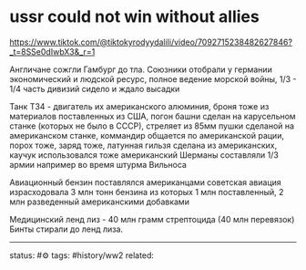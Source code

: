 # ussr could not win without allies
https://www.tiktok.com/@tiktokyrodyydalili/video/7092715238482627846?_t=8SSe0dIwbX3&_r=1

Англичане сожгли Гамбург до тла.
Союзники отобрали у германии экономический и людской ресурс, полное ведение морской войны,
1/3 - 1/4 часть дивизий сидело и ждало высадки

Танк Т34 - двигатель их американского алюминия, броня тоже из материалов поставленных из США, погон башни сделан на карусельном станке (которых не было в СССР), стреляет из 85мм пушки сделаной на американском станке, коммандир общается по американской рации, порох тоже, заряд тоже, латунная гильзя сделана из американских, каучук использовался тоже американский
Шерманы составляли 1/3 армии например во время штурма Вильноса

Авиационный бензин поставлялся американцами 
советская авиация израсходовала 3 млн тонн бензина из которых 1 млн поставленный, 2 млн разведенный американскими добавками

Медицинский ленд лиз - 40 млн грамм стрептоцида (40 млн перевязок)
Бинты стирали до ленд лиза.


---
status: #⚙️ 
tags: #history/ww2 
related: 